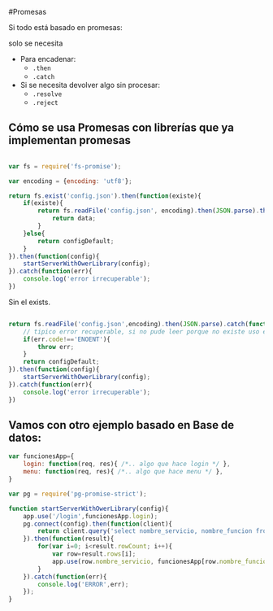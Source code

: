 #Promesas 

Si todo está basado en promesas:

solo se necesita
  * Para encadenar:
    * `.then`
    * `.catch`
  * Si se necesita devolver algo sin procesar:
    * `.resolve`
    * `.reject`

## Cómo se usa Promesas con librerías que ya implementan promesas

```js

var fs = require('fs-promise');

var encoding = {encoding: 'utf8'};

return fs.exist('config.json').then(function(existe){
    if(existe){
        return fs.readFile('config.json', encoding).then(JSON.parse).then(function(data){
            return data;
        }
    }else{
        return configDefault;
    }
}).then(function(config){
    startServerWithOwerLibrary(config);
}).catch(function(err){
    console.log('error irrecuperable');
})

```

Sin el exists. 

```js

return fs.readFile('config.json',encoding).then(JSON.parse).catch(function(err){
    // tipico error recuperable, si no pude leer porque no existe uso el default. 
    if(err.code!=='ENOENT'){
        throw err;
    }
    return configDefault;
}).then(function(config){
    startServerWithOwerLibrary(config);
}).catch(function(err){
    console.log('error irrecuperable');
})

```

## Vamos con otro ejemplo basado en Base de datos:

```js
var funcionesApp={
    login: function(req, res){ /*.. algo que hace login */ },
    menu: function(req, res){ /*.. algo que hace menu */ },
}

var pg = require('pg-promise-strict');

function startServerWithOwerLibrary(config){
    app.use('/login',funcionesApp.login);
    pg.connect(config).then(function(client){
        return client.query('select nombre_servicio, nombre_funcion from procesos');
    }).then(function(result){
        for(var i=0; i<result.rowCount; i++){
            var row=result.rows[i];
            app.use(row.nombre_servicio, funcionesApp[row.nombre_funcion]);
        }
    }).catch(function(err){
        console.log('ERROR',err);
    });
}
```